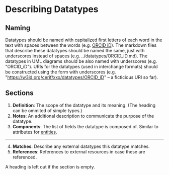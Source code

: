 # Describing Datatypes

## Naming

Datatypes should be named with capitalized first letters of each word in the text with spaces between the words (e.g. [ORCID iD](../datatypes/ORCID_iD.md)). 
The markdown files that describe these datatypes should be named the same, just with underscores instead of spaces (e.g. ../datatypes/ORCID_iD.md).
The datatypes in UML diagrams should be also named with underscores (e.g. "ORCID_iD").
URIs for the datatypes (used in interchange formats) should be constructed using the form with underscores (e.g. "https://w3id.org/cerif/xxx/datatypes/ORCID_iD" – a ficticious URI so far).

## Sections

1. **Definition**: The scope of the datatype and its meaning. (The heading can be ommited of simple types.)
2. **Notes**: An additional description to communicate the purpose of the datatype.
3. **Components**: The list of fields the datatype is composed of. Similar to attributes for [entities](DESCRIBING_ENTITIES.md#sections).
---
4. **Matches**: Describe any external datatypes this datatype matches. 
5. **References**: References to external resources in case these are referenced.

A heading is left out if the section is empty.
